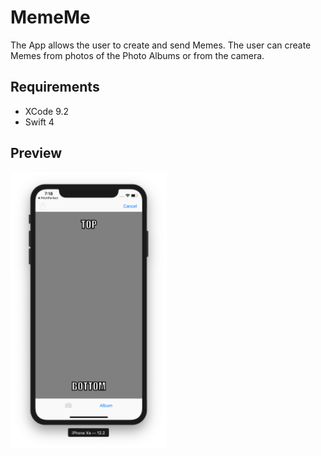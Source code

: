 # MemeMe

The App allows the user to create and send Memes. The user can create Memes from photos of the Photo Albums or from the camera. 


## Requirements
- XCode 9.2
- Swift 4

## Preview

<img src="https://github.com/PaulForstner/MemeMe/blob/master/Screenshots/MainScreen.png" width="250">
